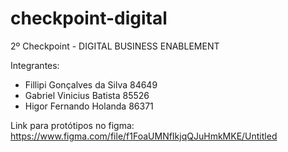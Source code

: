 # checkpoint-digital
2º Checkpoint - DIGITAL BUSINESS ENABLEMENT

Integrantes:

- Fillipi Gonçalves da Silva 84649
- Gabriel Vinicius Batista 85526
- Higor Fernando Holanda 86371

Link para protótipos no figma:
https://www.figma.com/file/f1FoaUMNfIkjqQJuHmkMKE/Untitled